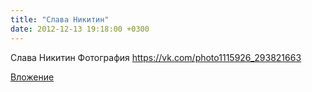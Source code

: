 ```yaml
---
title: "Слава Никитин"
date: 2012-12-13 19:18:00 +0300
---
```


Слава Никитин
Фотография
https://vk.com/photo1115926_293821663

[Вложение](https://vk.com/photo1115926_293821663)
